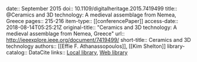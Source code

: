 date:: September 2015
doi:: 10.1109/digitalheritage.2015.7419499
title:: @Ceramics and 3D technology: A medieval assemblage from Nemea, Greece
pages:: 215-216
item-type:: [[conferencePaper]]
access-date:: 2018-08-14T05:25:21Z
original-title:: "Ceramics and 3D technology: A medieval assemblage from Nemea, Greece"
url:: http://ieeexplore.ieee.org/document/7419499/
short-title:: Ceramics and 3D technology
authors:: [[Effie F. Athanassopoulos]], [[Kim Shelton]]
library-catalog:: DataCite
links:: [Local library](zotero://select/groups/2386895/items/K5REDDMU), [Web library](https://www.zotero.org/groups/2386895/items/K5REDDMU)
